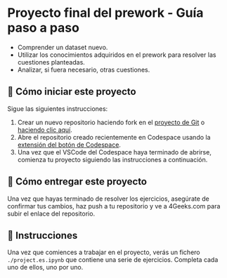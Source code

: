 <!--hide-->
# Proyecto final del prework - Guía paso a paso
<!--endhide-->

- Comprender un dataset nuevo.
- Utilizar los conocimientos adquiridos en el prework para resolver las cuestiones planteadas.
- Analizar, si fuera necesario, otras cuestiones.

<how-to-start>
  
## 🌱  Cómo iniciar este proyecto

Sigue las siguientes instrucciones:

1. Crear un nuevo repositorio haciendo fork en el [proyecto de Git](https://github.com/breatheco-de/data-clean-up-pandas-for-beginners-project) o [haciendo clic aquí](https://github.com/breatheco-de/data-clean-up-pandas-for-beginners-project/fork).
2. Abre el repositorio creado recientemente en Codespace usando la [extensión del botón de Codespace](https://docs.github.com/en/codespaces/developing-in-codespaces/creating-a-codespace-for-a-repository#creating-a-codespace-for-a-repository).
3. Una vez que el VSCode del Codespace haya terminado de abrirse, comienza tu proyecto siguiendo las instrucciones a continuación.

</how-to-start>

## 🚛 Cómo entregar este proyecto

Una vez que hayas terminado de resolver los ejercicios, asegúrate de confirmar tus cambios, haz push a tu repositorio y ve a 4Geeks.com para subir el enlace del repositorio.

## 📝 Instrucciones

Una vez que comiences a trabajar en el proyecto, verás un fichero `./project.es.ipynb` que contiene una serie de ejercicios. Completa cada uno de ellos, uno por uno.
